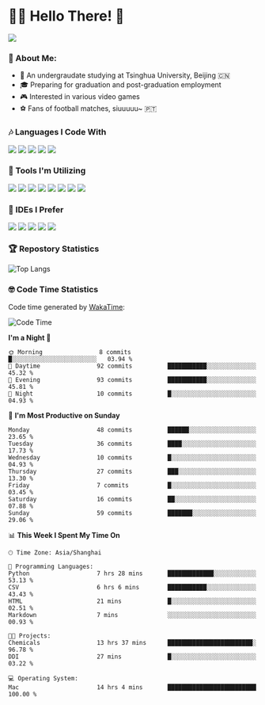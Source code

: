 # 😶‍🌫️ Hello There! 🤩
![](Walt.jpeg)
### 🫣 About Me:

- 🏫 An undergraudate studying at Tsinghua University, Beijing 🇨🇳
- 🎓 Preparing for graduation and post-graduation employment
- 🎮 Interested in various video games
- ⚽ Fans of football matches, siuuuuu~ 🇵🇹

### 🎶 Languages I Code With

![](https://img.shields.io/badge/Python-purple?logo=python) ![](https://img.shields.io/badge/C++-blue?logo=cplusplus) ![](https://img.shields.io/badge/Typescript-darkblue?logo=typescript) ![](https://img.shields.io/badge/Javascript-orange?logo=javascript) ![](https://img.shields.io/badge/Rust-yellow?logo=rust) 

### 👀 Tools I'm Utilizing

![](https://img.shields.io/badge/Pytorch-darkred?logo=pytorch) ![](https://img.shields.io/badge/Torch_Geometric-red?logo=pyg) ![](https://img.shields.io/badge/Jupyter-yellow?logo=jupyter) ![](https://img.shields.io/badge/OpenCV-blue?logo=opencv) ![](https://img.shields.io/badge/React-darkblue?logo=react) ![](https://img.shields.io/badge/mysql-3C5280?logo=Mysql) ![](https://img.shields.io/badge/OpenAI-green?logo=openai) ![](https://img.shields.io/badge/Node.JS-darkgreen?logo=nodedotjs) 

### 🤔 IDEs I Prefer

![](https://img.shields.io/badge/Visual_Studio-darkpink?logo=visualstudio) ![](https://img.shields.io/badge/VSCode-blue?logo=visualstudiocode) ![](https://img.shields.io/badge/Ps-darkblue?logo=adobephotoshop) ![](https://img.shields.io/badge/Pr-purple?logo=adobepremierepro) ![](https://img.shields.io/badge/Office-red?logo=microsoft)

### 🏆 Repostory Statistics

![Top Langs](https://github-readme-stats.vercel.app/api/top-langs/?username=EkkoXiao&layout=compact&hide=html)

### 🤓 Code Time Statistics

Code time generated by [WakaTime](https://wakatime.com/):

<!--START_SECTION:waka-->
![Code Time](http://img.shields.io/badge/Code%20Time-212%20hrs%2035%20mins-blue)

**I'm a Night 🦉** 

```text
🌞 Morning                8 commits           █░░░░░░░░░░░░░░░░░░░░░░░░   03.94 % 
🌆 Daytime                92 commits          ███████████░░░░░░░░░░░░░░   45.32 % 
🌃 Evening                93 commits          ███████████░░░░░░░░░░░░░░   45.81 % 
🌙 Night                  10 commits          █░░░░░░░░░░░░░░░░░░░░░░░░   04.93 % 
```
📅 **I'm Most Productive on Sunday** 

```text
Monday                   48 commits          ██████░░░░░░░░░░░░░░░░░░░   23.65 % 
Tuesday                  36 commits          ████░░░░░░░░░░░░░░░░░░░░░   17.73 % 
Wednesday                10 commits          █░░░░░░░░░░░░░░░░░░░░░░░░   04.93 % 
Thursday                 27 commits          ███░░░░░░░░░░░░░░░░░░░░░░   13.30 % 
Friday                   7 commits           █░░░░░░░░░░░░░░░░░░░░░░░░   03.45 % 
Saturday                 16 commits          ██░░░░░░░░░░░░░░░░░░░░░░░   07.88 % 
Sunday                   59 commits          ███████░░░░░░░░░░░░░░░░░░   29.06 % 
```


📊 **This Week I Spent My Time On** 

```text
🕑︎ Time Zone: Asia/Shanghai

💬 Programming Languages: 
Python                   7 hrs 28 mins       █████████████░░░░░░░░░░░░   53.13 % 
CSV                      6 hrs 6 mins        ███████████░░░░░░░░░░░░░░   43.43 % 
HTML                     21 mins             █░░░░░░░░░░░░░░░░░░░░░░░░   02.51 % 
Markdown                 7 mins              ░░░░░░░░░░░░░░░░░░░░░░░░░   00.93 % 

🐱‍💻 Projects: 
Chemicals                13 hrs 37 mins      ████████████████████████░   96.78 % 
DDI                      27 mins             █░░░░░░░░░░░░░░░░░░░░░░░░   03.22 % 

💻 Operating System: 
Mac                      14 hrs 4 mins       █████████████████████████   100.00 % 
```


<!--END_SECTION:waka-->
<!--
**EkkoXiao/EkkoXiao** is a ✨ _special_ ✨ repository because its `README.md` (this file) appears on your GitHub profile.

Here are some ideas to get you started:

- 🔭 I’m currently working on ...
- 🌱 I’m currently learning ...
- 👯 I’m looking to collaborate on ...
- 🤔 I’m looking for help with ...
- 💬 Ask me about ...
- 📫 How to reach me: ...
- 😄 Pronouns: ...
- ⚡ Fun fact: ...
-->
